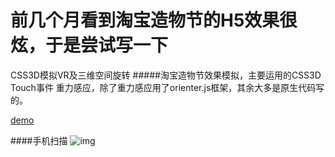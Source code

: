 # 前几个月看到淘宝造物节的H5效果很炫，于是尝试写一下

CSS3D模拟VR及三维空间旋转
#####淘宝造物节效果模拟，主要运用的CSS3D Touch事件 重力感应，除了重力感应用了orienter.js框架，其余大多是原生代码写的。

[demo](https://herohql521.github.io/taobao-zao/zao.html)

####手机扫描
![img](https://herohql521.github.io/taobao-zao/2.jpg)

